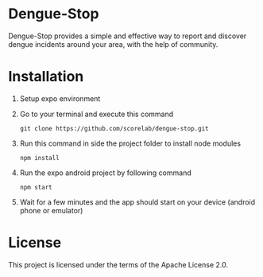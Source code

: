 # Dengue-Stop
Dengue-Stop provides a simple and effective way to report and discover dengue incidents around your area, with the help of community. 

# Installation
1. Setup expo environment  
2. Go to your terminal and execute this command
    ```
    git clone https://github.com/scorelab/dengue-stop.git
    ```

3. Run this command in side the project folder to install node modules
    ```
    npm install
    ```
  
4. Run the expo android project by following command
    ```
    npm start
    ```
    
5. Wait for a few minutes and the app should start on your device (android phone or emulator)



# License

This project is licensed under the terms of the Apache License 2.0.
